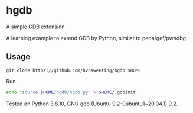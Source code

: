 # hgdb
A simple GDB extension

A learning example to extend GDB by Python, similar to peda/gef/pwndbg.

## Usage

```
git clone https://github.com/hvnsweeting/hgdb $HOME
```

Run

```sh
echo "source $HOME/hgdb/hgdb.py" > $HOME/.gdbinit
```

Tested on Python 3.8.10, GNU gdb (Ubuntu 9.2-0ubuntu1~20.04.1) 9.2.
